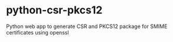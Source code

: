 # python-csr-pkcs12
Python web app to generate CSR and PKCS12 package for SMIME certificates using openssl
